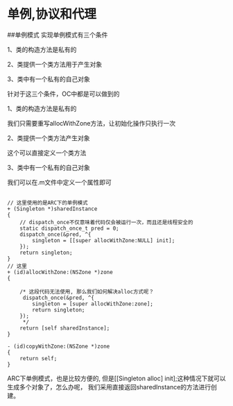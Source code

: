 # 单例,协议和代理

##单例模式
实现单例模式有三个条件

1、类的构造方法是私有的

2、类提供一个类方法用于产生对象

3、类中有一个私有的自己对象


针对于这三个条件，OC中都是可以做到的

1、类的构造方法是私有的

我们只需要重写allocWithZone方法，让初始化操作只执行一次

2、类提供一个类方法产生对象

这个可以直接定义一个类方法

3、类中有一个私有的自己对象

我们可以在.m文件中定义一个属性即可  

```

// 这里使用的是ARC下的单例模式
+ (Singleton *)sharedInstance
{
    // dispatch_once不仅意味着代码仅会被运行一次，而且还是线程安全的
    static dispatch_once_t pred = 0;
    dispatch_once(&pred, ^{
        singleton = [[super allocWithZone:NULL] init];
    });
    return singleton;
}
// 这里
+ (id)allocWithZone:(NSZone *)zone
{
    
    /* 这段代码无法使用, 那么我们如何解决alloc方式呢？
     dispatch_once(&pred, ^{
        singleton = [super allocWithZone:zone];
        return singleton;
    });
     */
    return [self sharedInstance];
}

- (id)copyWithZone:(NSZone *)zone
{
    return self;
}
```

ARC下单例模式，也是比较方便的, 但是[[Singleton alloc] init];这种情况下就可以生成多个对象了，怎么办呢，
 我们采用直接返回sharedInstance的方法进行创建。